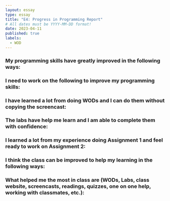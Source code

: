 ```yaml
---
layout: essay
type: essay
title: "E4: Progress in Programming Report"
# All dates must be YYYY-MM-DD format!
date: 2023-04-11
published: true
labels:
  - WOD
--- 
```


### My programming skills have greatly improved in the following ways:


### I need to work on the following to improve my programming skills:


### I have learned a lot from doing WODs and I can do them without copying the screencast:


### The labs have help me learn and I am able to complete them with confidence:


### I learned a lot from my experience doing Assignment 1 and feel ready to work on Assignment 2:


### I think the class can be improved to help my learning in the following ways:


### What helped me the most in class are (WODs, Labs, class website, screencasts, readings, quizzes, one on one help, working with classmates, etc.):

